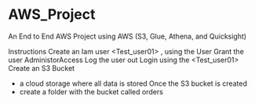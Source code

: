# AWS_Project
An End to End AWS Project using AWS (S3, Glue, Athena, and Quicksight)

Instructions
Create an Iam user <Test_user01> , using the <Root> User
Grant the user AdministorAccess
Log the <Root> user out
Login using the <Test_user01>
Create an S3 Bucket 
  - a cloud storage where all data is stored
Once the S3 bucket is created
  - create a folder with the bucket called orders

